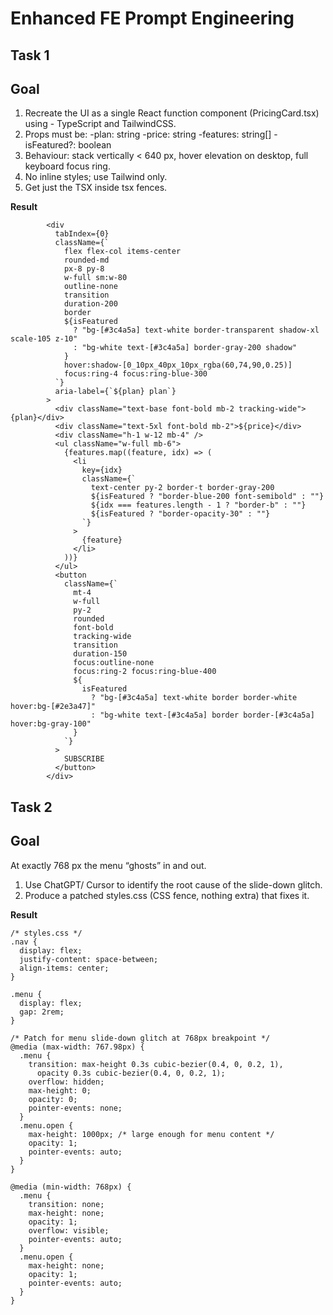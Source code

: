 # Enhanced FE Prompt Engineering

## Task 1

## Goal

1.  Recreate the UI as a single React function component (PricingCard.tsx) using - TypeScript and TailwindCSS.
2.  Props must be:
    -plan: string
    -price: string
    -features: string[]
    -isFeatured?: boolean
3.  Behaviour: stack vertically < 640 px, hover elevation on desktop, full keyboard focus ring.
4.  No inline styles; use Tailwind only.
5.  Get just the TSX inside tsx fences.

**Result**

```
        <div
          tabIndex={0}
          className={`
            flex flex-col items-center
            rounded-md
            px-8 py-8
            w-full sm:w-80
            outline-none
            transition
            duration-200
            border
            ${isFeatured
              ? "bg-[#3c4a5a] text-white border-transparent shadow-xl scale-105 z-10"
              : "bg-white text-[#3c4a5a] border-gray-200 shadow"
            }
            hover:shadow-[0_10px_40px_10px_rgba(60,74,90,0.25)]
            focus:ring-4 focus:ring-blue-300
          `}
          aria-label={`${plan} plan`}
        >
          <div className="text-base font-bold mb-2 tracking-wide">{plan}</div>
          <div className="text-5xl font-bold mb-2">${price}</div>
          <div className="h-1 w-12 mb-4" />
          <ul className="w-full mb-6">
            {features.map((feature, idx) => (
              <li
                key={idx}
                className={`
                  text-center py-2 border-t border-gray-200
                  ${isFeatured ? "border-blue-200 font-semibold" : ""}
                  ${idx === features.length - 1 ? "border-b" : ""}
                  ${isFeatured ? "border-opacity-30" : ""}
                `}
              >
                {feature}
              </li>
            ))}
          </ul>
          <button
            className={`
              mt-4
              w-full
              py-2
              rounded
              font-bold
              tracking-wide
              transition
              duration-150
              focus:outline-none
              focus:ring-2 focus:ring-blue-400
              ${
                isFeatured
                  ? "bg-[#3c4a5a] text-white border border-white hover:bg-[#2e3a47]"
                  : "bg-white text-[#3c4a5a] border border-[#3c4a5a] hover:bg-gray-100"
              }
            `}
          >
            SUBSCRIBE
          </button>
        </div>
```

## Task 2

## Goal

At exactly 768 px the menu “ghosts” in and out.

1. Use ChatGPT/ Cursor to identify the root cause of the slide-down glitch.
2. Produce a patched styles.css (CSS fence, nothing extra) that fixes it.

**Result**

```
/* styles.css */
.nav {
  display: flex;
  justify-content: space-between;
  align-items: center;
}

.menu {
  display: flex;
  gap: 2rem;
}

/* Patch for menu slide-down glitch at 768px breakpoint */
@media (max-width: 767.98px) {
  .menu {
    transition: max-height 0.3s cubic-bezier(0.4, 0, 0.2, 1),
      opacity 0.3s cubic-bezier(0.4, 0, 0.2, 1);
    overflow: hidden;
    max-height: 0;
    opacity: 0;
    pointer-events: none;
  }
  .menu.open {
    max-height: 1000px; /* large enough for menu content */
    opacity: 1;
    pointer-events: auto;
  }
}

@media (min-width: 768px) {
  .menu {
    transition: none;
    max-height: none;
    opacity: 1;
    overflow: visible;
    pointer-events: auto;
  }
  .menu.open {
    max-height: none;
    opacity: 1;
    pointer-events: auto;
  }
}

```

